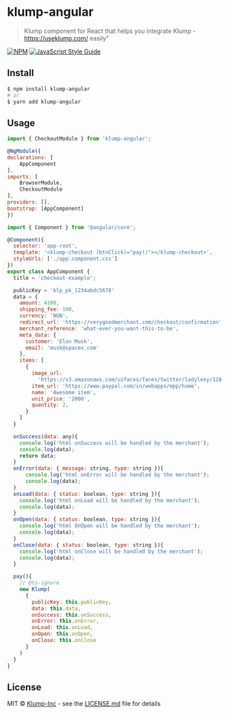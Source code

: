 # klump-angular

> Klump component for React that helps you integrate Klump - https://useklump.com/ easily"

[![NPM](https://img.shields.io/npm/v/klump-react.svg)](https://www.npmjs.com/package/klump-angular) [![JavaScript Style Guide](https://img.shields.io/badge/code_style-standard-brightgreen.svg)](https://standardjs.com)

## Install

```bash
$ npm install klump-angular
# or
$ yarn add klump-angular

```

## Usage

```javascript
import { CheckoutModule } from 'klump-angular';

@NgModule({
declarations: [
    AppComponent
],
imports: [
    BrowserModule,
    CheckoutModule
],
providers: [],
bootstrap: [AppComponent]
})
```

```javascript
import { Component } from '@angular/core';

@Component({
  selector: 'app-root',
  template: '<klump-checkout (btnClick)="pay()"></klump-checkout>',
  styleUrls: ['./app.component.css']
})
export class AppComponent {
  title = 'checkout-example';

  publicKey = 'klp_pk_1234abdc5678'
  data = {
    amount: 4100,
    shipping_fee: 100,
    currency: 'NGN',
    redirect_url: 'https://verygoodmerchant.com/checkout/confirmation',
    merchant_reference: 'what-ever-you-want-this-to-be',
    meta_data: {
      customer: 'Elon Musk',
      email: 'musk@spacex.com'
    },
    items: [
      {
        image_url:
          'https://s3.amazonaws.com/uifaces/faces/twitter/ladylexy/128.jpg',
        item_url: 'https://www.paypal.com/in/webapps/mpp/home',
        name: 'Awesome item',
        unit_price: '2000',
        quantity: 2,
      }
    ]
  }

  onSuccess(data: any){
    console.log('html onSuccess will be handled by the merchant');
    console.log(data);
    return data;
  }
  onError(data: { message: string, type: string }){
      console.log('html onError will be handled by the merchant');
      console.log(data);
  }
  onLoad(data: { status: boolean, type: string }){
    console.log('html onLoad will be handled by the merchant');
    console.log(data);
  }
  onOpen(data: { status: boolean, type: string }){
    console.log('html OnOpen will be handled by the merchant');
    console.log(data);
  }
  onClose(data: { status: boolean, type: string }){
    console.log('html onClose will be handled by the merchant');
    console.log(data);
  }

  pay(){
    // @ts-ignore
    new Klump(
      {
        publicKey: this.publicKey,
        data: this.data,
        onSuccess: this.onSuccess,
        onError: this.onError,
        onLoad: this.onLoad,
        onOpen: this.onOpen,
        onClose: this.onClose
      }
    )
  }
}
```

## License

MIT © [Klump-Inc](https://github.com/Klump-Inc) - see the [LICENSE.md](LICENSE) file for details
